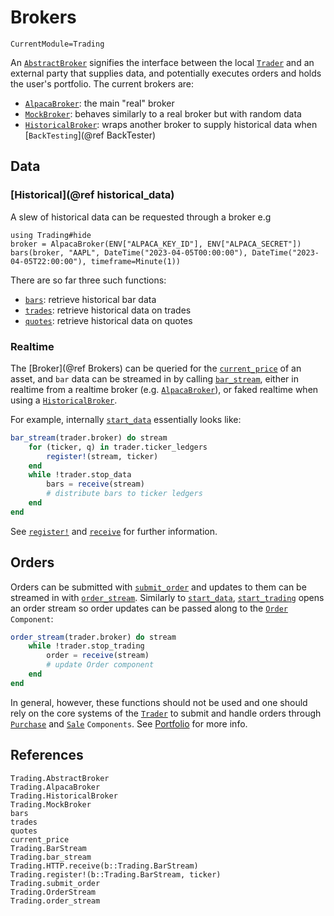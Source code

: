 # Brokers
```@meta
CurrentModule=Trading
```
An [`AbstractBroker`](@ref) signifies the interface between the local [`Trader`](@ref) and an external party that supplies data, and potentially executes orders and holds the user's portfolio.
The current brokers are:
- [`AlpacaBroker`](@ref): the main "real" broker
- [`MockBroker`](@ref): behaves similarly to a real broker but with random data
- [`HistoricalBroker`](@ref): wraps another broker to supply historical data when [`BackTesting`](@ref BackTester)

## Data
### [Historical](@ref historical_data)
A slew of historical data can be requested through a broker e.g
```@example
using Trading#hide
broker = AlpacaBroker(ENV["ALPACA_KEY_ID"], ENV["ALPACA_SECRET"])
bars(broker, "AAPL", DateTime("2023-04-05T00:00:00"), DateTime("2023-04-05T22:00:00"), timeframe=Minute(1))
```

There are so far three such functions:
- [`bars`](@ref): retrieve historical bar data
- [`trades`](@ref): retrieve historical data on trades
- [`quotes`](@ref): retrieve historical data on quotes

### Realtime
The [Broker](@ref Brokers) can be queried for the [`current_price`](@ref) of an asset, and `bar` data can be streamed in 
by calling [`bar_stream`](@ref), either in realtime from a realtime broker (e.g. [`AlpacaBroker`](@ref)), or faked realtime when using a [`HistoricalBroker`](@ref).

For example, internally [`start_data`](@ref) essentially looks like:
```julia
bar_stream(trader.broker) do stream
    for (ticker, q) in trader.ticker_ledgers
        register!(stream, ticker)
    end
    while !trader.stop_data
        bars = receive(stream)
        # distribute bars to ticker ledgers
    end
end
```
See [`register!`](@ref) and [`receive`](@ref) for further information.

## Orders
Orders can be submitted with [`submit_order`](@ref) and updates to them can be streamed in with [`order_stream`](@ref).
Similarly to [`start_data`](@ref), [`start_trading`](@ref) opens an order stream so order updates can be passed along to the
[`Order`](@ref) `Component`:
```julia
order_stream(trader.broker) do stream
    while !trader.stop_trading
        order = receive(stream)
        # update Order component
    end
end
```
In general, however, these functions should not be used and one should rely on the core systems of the [`Trader`](@ref) to submit and handle orders through [`Purchase`](@ref) and [`Sale`](@ref) `Components`.
See [Portfolio](@ref) for more info.

## References

```@docs
Trading.AbstractBroker
Trading.AlpacaBroker
Trading.HistoricalBroker
Trading.MockBroker
bars
trades
quotes
current_price
Trading.BarStream
Trading.bar_stream
Trading.HTTP.receive(b::Trading.BarStream)
Trading.register!(b::Trading.BarStream, ticker)
Trading.submit_order
Trading.OrderStream
Trading.order_stream
```
